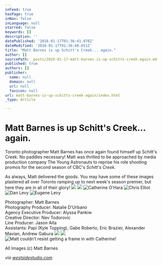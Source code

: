 ```yaml
---
inFeed: true
hasPage: true
inNav: false
inLanguage: null
starred: false
keywords: []
description: ''
datePublished: '2016-01-17T01:36:41.078Z'
dateModified: '2016-01-17T01:36:40.651Z'
title: "Matt Barnes is up Schitt's Creek... again."
author: []
sourcePath: _posts/2016-01-17-matt-barnes-is-up-schitts-creek-again.md
published: true
authors: []
publisher:
  name: null
  domain: null
  url: null
  favicon: null
url: matt-barnes-is-up-schitts-creek-again/index.html
_type: Article

---
```

# Matt Barnes is up Schitt's Creek... again.

Toronto photographer Matt Barnes has once again found himself up Schitt's Creek.  No paddles necessary!  Matt was thrilled to be approached by media production company The Young Astronauts to reprise his role shooting promos for the second season of CBC's _Schitt's Creek_.  

As always, Matt delivered the goods. You may have some of these images plastered all over Toronto ramping up to next week's season premier, but here they are in all of their glory! ![](https://s3-us-west-2.amazonaws.com/the-grid-img/p/fb3b79906126464c1d6a6cd1914cbe674bae443b.jpg)
![](https://s3-us-west-2.amazonaws.com/the-grid-img/p/eea128d21f36f746e97c918ed1491d30823cad3c.jpg)
![Catherine O’Hara](https://the-grid-user-content.s3-us-west-2.amazonaws.com/4389db08-f6c8-4216-a7cd-df89e9700d40.jpg)
![Chris Elliot](https://s3-us-west-2.amazonaws.com/the-grid-img/p/7c8c2dcace9a56be6a7c0ddf74a870e301347f4f.jpg)
![Dan Levy](https://s3-us-west-2.amazonaws.com/the-grid-img/p/a8b8e5f051cb719f8570f8c5f993dc089869d2d0.jpg)
![Eugene Levy](https://s3-us-west-2.amazonaws.com/the-grid-img/p/85c6f86e0c7981787b69585724a8a403c7a5060e.jpg)

Photographer: Matt Barnes   
Photography Producer: Natalie D'Urbano  
Agency Executive Producer: Alyssa Pankiw  
Creative Director: Nev Todorovic  
Line Producer: Jason Aita  
Assistants: Papi (Kyle Topping), Gabe Roberto, Eric Brazier, Alexander Mavian, Andrew Gabura
![](https://s3-us-west-2.amazonaws.com/the-grid-img/p/8d1d35df03c6907e982953443a2ff93fe810e9da.jpg)
![](https://s3-us-west-2.amazonaws.com/the-grid-img/p/60599d56f1f0daed60396a8810773cec6762f450.jpg)
![Matt couldn’t resist getting a frame in with Catherine!](https://s3-us-west-2.amazonaws.com/the-grid-img/p/502d9a267131af273d56802398e3eeb397dcad7a.jpg)

All Images (c) Matt Barnes

_via [westsidestudio.com][0]_

[0]: http://www.westsidestudio.com/blog/?p=24682